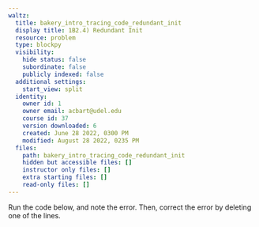 ```yaml
---
waltz:
  title: bakery_intro_tracing_code_redundant_init
  display title: 1B2.4) Redundant Init
  resource: problem
  type: blockpy
  visibility:
    hide status: false
    subordinate: false
    publicly indexed: false
  additional settings:
    start_view: split
  identity:
    owner id: 1
    owner email: acbart@udel.edu
    course id: 37
    version downloaded: 6
    created: June 28 2022, 0300 PM
    modified: August 28 2022, 0235 PM
  files:
    path: bakery_intro_tracing_code_redundant_init
    hidden but accessible files: []
    instructor only files: []
    extra starting files: []
    read-only files: []
---
```

Run the code below, and note the error. Then, correct the error by deleting one of the lines.